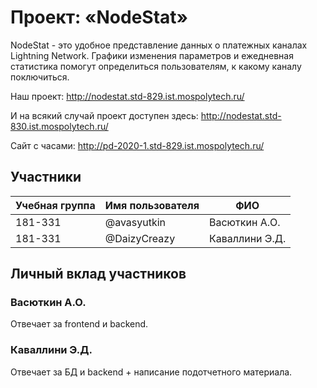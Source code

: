 # Проект: «NodeStat»

NodeStat - это удобное представление данных о платежных каналах Lightning Network. Графики изменения параметров и ежедневная статистика помогут определиться пользователям, к какому каналу поключиться.

Наш проект: http://nodestat.std-829.ist.mospolytech.ru/

И на всякий случай проект доступен здесь: http://nodestat.std-830.ist.mospolytech.ru/

Сайт с часами: http://pd-2020-1.std-829.ist.mospolytech.ru/

## Участники

| Учебная группа | Имя пользователя | ФИО                      |
|----------------|------------------|--------------------------|
| 181-331        | @avasyutkin      | Васюткин А.О.            |
| 181-331        | @DaizyCreazy     | Каваллини Э.Д.           |

## Личный вклад участников

### Васюткин А.О.

Отвечает за frontend и backend.

### Каваллини Э.Д.

Отвечает за БД и backend + написание подотчетного материала.
